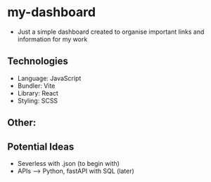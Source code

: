 # my-dashboard
 - Just a simple dashboard created to organise important links and information for my work

## Technologies
 - Language: JavaScript
 - Bundler: Vite
 - Library: React
 - Styling: SCSS

Other:
 - 

## Potential Ideas
 - Severless with .json (to begin with)
 - APIs --> Python, fastAPI with SQL (later)